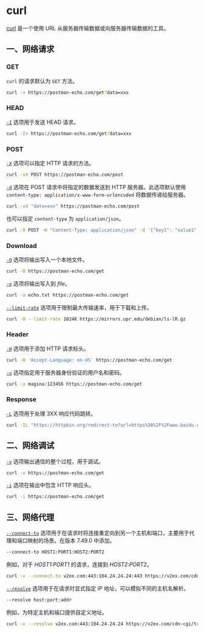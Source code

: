 # curl

[curl](https://curl.se/docs/manpage.html) 是一个使用 URL 从服务器传输数据或向服务器传输数据的工具。

## 一、网络请求

### GET

`curl` 的请求默认为 `GET` 方法。

```sh
curl -v https://postman-echo.com/get?data=xxx
```

### HEAD

[`-I`](https://curl.se/docs/manpage.html#-I) 选项用于发送 HEAD 请求。

```sh
curl -Iv https://postman-echo.com/get?data=xxx
```

### POST

[`-X`](https://curl.se/docs/manpage.html#-X) 选项可以指定 HTTP 请求的方法。

```sh
curl -vX POST https://postman-echo.com/post
```

[`-d`](https://curl.se/docs/manpage.html#-d) 选项在 POST 请求中将指定的数据发送到 HTTP 服务器。此选项默认使用 `content-type: application/x-www-form-urlencoded` 将数据传递给服务器。

```sh
curl -vd "data=xxx" https://postman-echo.com/post
```

也可以指定 `content-type` 为 `application/json`。

```sh
curl -X POST -H "Content-Type: application/json" -d '{"key1": "value1", "key2": "value2"}' https://postman-echo.com/post
```

### Download

[`-O`](https://curl.se/docs/manpage.html#-O) 选项将输出写入一个本地文件。

```sh
curl -O https://postman-echo.com/get
```

[`-o`](https://curl.se/docs/manpage.html#-o) 选项将输出写入到 *file*。

```sh
curl -o echo.txt https://postman-echo.com/get
```

[`--limit-rate`](https://curl.se/docs/manpage.html#--limit-rate) 选项用于限制最大传输速率，用于下载和上传。

```sh
curl -O --limit-rate 1024K https://mirrors.upr.edu/debian/ls-lR.gz
```

### Header

[`-H`](https://curl.se/docs/manpage.html#-H) 选项用于添加 HTTP 请求标头。

```sh
curl -H 'Accept-Language: en-US' https://postman-echo.com/get
```

[`-u`](https://curl.se/docs/manpage.html#-u) 选项指定用于服务器身份验证的用户名和密码。

```sh
curl -u magina:123456 https://postman-echo.com/get
```

### Response

[`-L`](https://curl.se/docs/manpage.html#-L) 选项用于处理 3XX 响应代码跳转。

```sh
curl -IL "https://httpbin.org/redirect-to?url=https%3A%2F%2Fwww.baidu.com%2F&status_code=302"
```

## 二、网络调试

[`-v`](https://curl.se/docs/manpage.html#-v) 选项输出通信的整个过程，用于调试。

```sh
curl -v https://postman-echo.com/get
```

[`-i`](https://curl.se/docs/manpage.html#-i) 选项在输出中包含 HTTP 响应头。

```sh
curl -i https://postman-echo.com/get
```

## 三、网络代理

[`--connect-to`](https://curl.se/docs/manpage.html#--connect-to) 选项用于在请求时将连接重定向到另一个主机和端口，主要用于代理和端口映射的场景。在版本 7.49.0 中添加。

```sh
--connect-to HOST1:PORT1:HOST2:PORT2
```

例如，对于 *HOST1:PORT1* 的请求，连接到 *HOST2:PORT2*。

```sh
curl -v --connect-to v2ex.com:443:104.24.24.24:443 https://v2ex.com/cdn-cgi/trace
```

[`--resolve`](https://curl.se/docs/manpage.html#--resolve) 选项用于在请求时显式指定 IP 地址，可以模拟不同的主机名解析。

```sh
--resolve host:port:addr
```

例如，为特定主机和端口提供自定义地址。

```sh
curl -v --resolve v2ex.com:443:104.24.24.24 https://v2ex.com/cdn-cgi/trace
```

